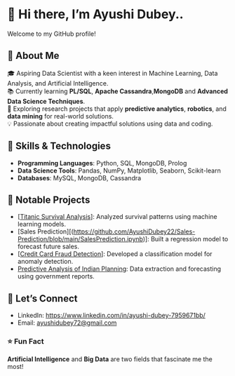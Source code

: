 # 👋 Hi there, I’m Ayushi Dubey.. 

Welcome to my GitHub profile!  

## 🚀 About Me  
🎓 Aspiring Data Scientist with a keen interest in Machine Learning, Data Analysis, and Artificial Intelligence.  
📚 Currently learning **PL/SQL**, **Apache Cassandra**,**MongoDB** and **Advanced Data Science Techniques**.  
🔭 Exploring research projects that apply **predictive analytics**, **robotics**, and **data mining** for real-world solutions.  
💡 Passionate about creating impactful solutions using data and coding.  

## 🌟 Skills & Technologies  
- **Programming Languages**: Python, SQL, MongoDB,  Prolog  
- **Data Science Tools**: Pandas, NumPy, Matplotlib, Seaborn, Scikit-learn  
- **Databases**: MySQL, MongoDB, Cassandra  

## 📂 Notable Projects  
- [[Titanic Survival Analysis](https://github.com/AyushiDubey22/Titanic-Survival-Analysis/blob/main/Untitled5.ipynb)]: Analyzed survival patterns using machine learning models.  
- [Sales Prediction][(https://github.com/AyushiDubey22/Sales-Prediction/blob/main/SalesPrediction.ipynb)]: Built a regression model to forecast future sales.  
- [[Credit Card Fraud Detection](https://github.com/AyushiDubey22/Credit-card-)]: Developed a classification model for anomaly detection.  
- [Predictive Analysis of Indian Planning](https://github.com/yourusername/indian-planning-predictive-analysis): Data extraction and forecasting using government reports.


## 🤝 Let’s Connect  
- LinkedIn: https://www.linkedin.com/in/ayushi-dubey-7959671bb/
- Email: ayushidubey72@gmail.com
  
### ⭐ Fun Fact  
**Artificial Intelligence** and **Big Data** are two fields that fascinate me the most!  

